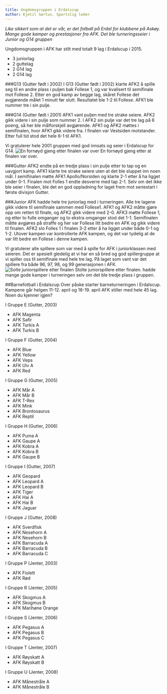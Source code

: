 ```yaml
---
title: Ungdomsgruppen i Erdalscup
author: Kjetil Sørtun, Sportslig leder
---
```


*Like sikkert som at det er vår, er det fotball på Erdal for klubbene på Askøy. Mange gode kamper og prestasjoner fra AFK. Det ble turneringsseier i Junior og G14 gruppen*

Ungdomsgruppen i AFK har stilt med totalt 9 lag i Erdalscup i 2015. 
* 3 juniorlag
* 2 guttelag
* 2 G14 lag
* 2 G14 lag

###G13 (Gutter født i 2002)
I G13 (Gutter født i 2002) klarte AFK2 å spille seg til en andre plass i puljen bak Follese 1, og var kvalisert til semifinale mot Follese 2. 
Etter en god kamp av begge lag, skåret Follese det avgjørende målet 1 minutt før slutt. Resultatet ble 1-2 til Follese. 
AFK1 ble nummer tre i sin pulje.

###G14 (Gutter født i 2001)
AFK1 vant puljen med tre strake seiere. AFK2 gikk videre i sin pulje som nummer 2. I AFK2 sin pulje var det tre lag på 6 poeng, så her ble målforskjell avgjørende.
AFK1 og AFK2 møttes i semifinalen, hvor AFK1 gikk videre fra. I finalen var Vestsiden motstander. Etter full tid stod det hele 6-1 til AFK1.

Vi gratulerer hele 2001 gruppen med god innsats og seier i Erdalscup for G14. 
![En fornøyd gjeng etter finalen var over](http://www.askoyfk.no/images/20150325_G14_VinnereErdalsCup.jpg)
En fornøyd gjeng etter at finalen var over.

###Gutter
AFK2 endte på en tredje plass i sin pulje etter to tap og en uavgjort kamp. AFK1 klarte tre strake seiere uten at det ble sluppet inn noen mål. 
I semifinalen møtte AFK1 Apollo/Norsiden og klarte 2-1 etter å ha ligget under 0-1. 
Finalen mot Folles 1 endte desverre med tap 2-1. Selv om det ikke ble seier i finalen, ble det en god oppladning for laget frem mot seriestart i første divisjon Gutter.

###Junior
AFK hadde hele tre juniorlag med i turneringen. Alle tre lagene gikk videre til semifinale sammen med Follese1. AFK1 og AFK2 måtte gjøre opp om retten til finale, og AFK2 gikk videre med 2-0.
AFK3 møtte Follese 1, og etter to fulle omganger og to ekstra omganger stod det 1-1. Semifinalen måtte avgjøres på straffe og her var Follese litt bedre en AFK og gikk videre til finalen.
AFK2 slo Folles 1 i finalen 3-2 etter å ha ligget under både 0-1 og 1-2. Utover kampen var kontrollerte AFK kampen, og det var tydelig at de var litt bedre en Follese i denne kampen.

Vi gratulerer alle spillere som var med å spille for AFK i juniorklassen med seieren. Det er spesielt gledelig at vi har en så bred og god spillergruppe at vi spiller oss til semifinale med hele tre lag.
På laget som vant var det spillere fra både 96, 97, 98, og 99 generasjonen i AFK.
![Solte juniorspillere etter finalen](http://www.askoyfk.no/images/20150325_Junior_VinnereErdalsCup.jpg)
Stolte juniorspillere etter finalen. 
hadde mange gode kamper i turneringen selv om det ble tredje plass i gruppen.

##Barnefotball i Erdalscup
Over påske starter barneturneringen i Erdalscup. Kampene går helgen 11-12. april og 18-19. april
AFK stiller med hele 45 lag. Noen du kjenner igjen?

I Gruppe E (Gutter, 2003)
* AFK Magenta 
* AFK Safir 
* AFK Turkis A
* AFK Turkis B

I Gruppe F (Gutter, 2004)
* AFK Blue
* AFK Yellow
* AFK Veps
* AFK Ulv A
* AFK Red

I Gruppe G (Gutter, 2005)
* AFK Mår A
* AFK Mår B
* AFK T-Rex
* AFK Mink
* AFK Brontosaurus
* AFK Reptil

I Gruppe H (Gutter, 2006)
* AFK Puma A
* AFK Gaupe A
* AFK Kobra A
* AFK Kobra B
* AFK Gaupe B

I Gruppe I (Gutter, 2007)
* AFK Geopard
* AFK Leopard A
* AFK Leopard B
* AFK Tiger
* AFK Hai A
* AFK Hai B
* AFK Jaguar

I Gruppe J (Gutter, 2008)
* AFK Sverdfisk
* AFK Nesehorn A
* AFK Nesehorn B
* AFK Barracuda A
* AFK Barracuda B
* AFK Barracuda C

I Gruppe P (Jenter, 2003)
* AFK Fiolett
* AFK Rød

I Gruppe R (Jenter, 2005)
* AFK Skogmus A
* AFK Skogmus B
* AFK Marihøne Orange

I Gruppe S (Jenter, 2006)
* AFK Pegasus A
* AFK Pegasus B
* AFK Pegasus C

I Gruppe T (Jenter, 2007)
* AFK Røyskatt A
* AFK Røyskatt B

I Gruppe U (Jenter, 2008)
* AFK Månestråle A
* AFK Månestråle B
